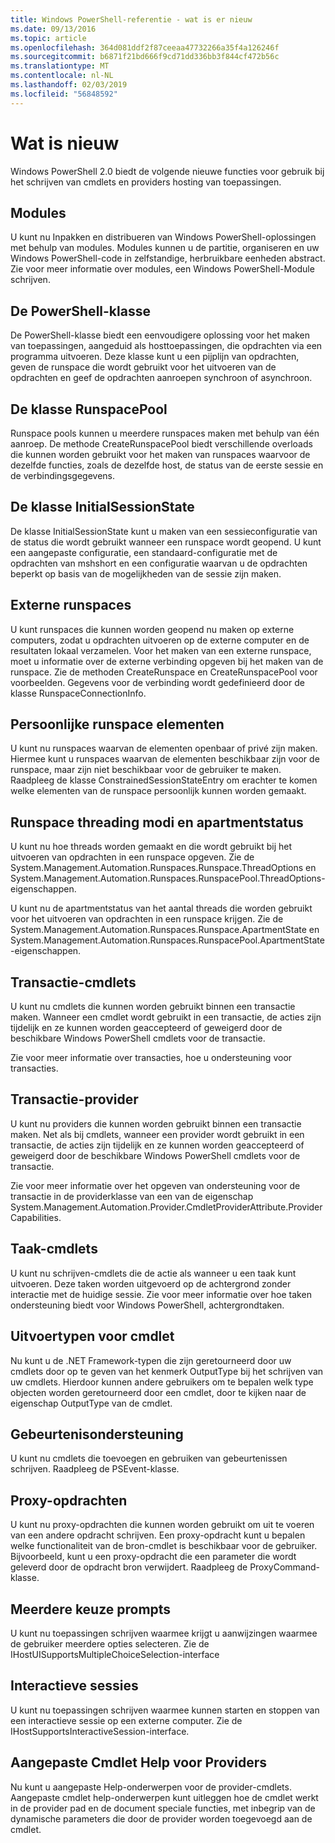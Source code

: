 ```yaml
---
title: Windows PowerShell-referentie - wat is er nieuw
ms.date: 09/13/2016
ms.topic: article
ms.openlocfilehash: 364d081ddf2f87ceeaa47732266a35f4a126246f
ms.sourcegitcommit: b6871f21bd666f9cd71dd336bb3f844cf472b56c
ms.translationtype: MT
ms.contentlocale: nl-NL
ms.lasthandoff: 02/03/2019
ms.locfileid: "56848592"
---
```

# <a name="whats-new"></a>Wat is nieuw

Windows PowerShell 2.0 biedt de volgende nieuwe functies voor gebruik bij het schrijven van cmdlets en providers hosting van toepassingen.

## <a name="modules"></a>Modules

U kunt nu Inpakken en distribueren van Windows PowerShell-oplossingen met behulp van modules. Modules kunnen u de partitie, organiseren en uw Windows PowerShell-code in zelfstandige, herbruikbare eenheden abstract. Zie voor meer informatie over modules, een Windows PowerShell-Module schrijven.

## <a name="the-powershell-class"></a>De PowerShell-klasse

De PowerShell-klasse biedt een eenvoudigere oplossing voor het maken van toepassingen, aangeduid als hosttoepassingen, die opdrachten via een programma uitvoeren. Deze klasse kunt u een pijplijn van opdrachten, geven de runspace die wordt gebruikt voor het uitvoeren van de opdrachten en geef de opdrachten aanroepen synchroon of asynchroon.

## <a name="the-runspacepool-class"></a>De klasse RunspacePool

Runspace pools kunnen u meerdere runspaces maken met behulp van één aanroep. De methode CreateRunspacePool biedt verschillende overloads die kunnen worden gebruikt voor het maken van runspaces waarvoor de dezelfde functies, zoals de dezelfde host, de status van de eerste sessie en de verbindingsgegevens.

## <a name="the-initialsessionstate-class"></a>De klasse InitialSessionState

De klasse InitialSessionState kunt u maken van een sessieconfiguratie van de status die wordt gebruikt wanneer een runspace wordt geopend. U kunt een aangepaste configuratie, een standaard-configuratie met de opdrachten van mshshort en een configuratie waarvan u de opdrachten beperkt op basis van de mogelijkheden van de sessie zijn maken.

## <a name="remote-runspaces"></a>Externe runspaces

U kunt runspaces die kunnen worden geopend nu maken op externe computers, zodat u opdrachten uitvoeren op de externe computer en de resultaten lokaal verzamelen. Voor het maken van een externe runspace, moet u informatie over de externe verbinding opgeven bij het maken van de runspace. Zie de methoden CreateRunspace en CreateRunspacePool voor voorbeelden. Gegevens voor de verbinding wordt gedefinieerd door de klasse RunspaceConnectionInfo.

## <a name="private-runspace-elements"></a>Persoonlijke runspace elementen

U kunt nu runspaces waarvan de elementen openbaar of privé zijn maken. Hiermee kunt u runspaces waarvan de elementen beschikbaar zijn voor de runspace, maar zijn niet beschikbaar voor de gebruiker te maken. Raadpleeg de klasse ConstrainedSessionStateEntry om erachter te komen welke elementen van de runspace persoonlijk kunnen worden gemaakt.

## <a name="runspace-threading-modes-and-apartment-state"></a>Runspace threading modi en apartmentstatus

U kunt nu hoe threads worden gemaakt en die wordt gebruikt bij het uitvoeren van opdrachten in een runspace opgeven. Zie de System.Management.Automation.Runspaces.Runspace.ThreadOptions en System.Management.Automation.Runspaces.RunspacePool.ThreadOptions-eigenschappen.

U kunt nu de apartmentstatus van het aantal threads die worden gebruikt voor het uitvoeren van opdrachten in een runspace krijgen. Zie de System.Management.Automation.Runspaces.Runspace.ApartmentState en System.Management.Automation.Runspaces.RunspacePool.ApartmentState-eigenschappen.

## <a name="transaction-cmdlets"></a>Transactie-cmdlets

U kunt nu cmdlets die kunnen worden gebruikt binnen een transactie maken. Wanneer een cmdlet wordt gebruikt in een transactie, de acties zijn tijdelijk en ze kunnen worden geaccepteerd of geweigerd door de beschikbare Windows PowerShell cmdlets voor de transactie.

Zie voor meer informatie over transacties, hoe u ondersteuning voor transacties.

## <a name="transaction-provider"></a>Transactie-provider

U kunt nu providers die kunnen worden gebruikt binnen een transactie maken. Net als bij cmdlets, wanneer een provider wordt gebruikt in een transactie, de acties zijn tijdelijk en ze kunnen worden geaccepteerd of geweigerd door de beschikbare Windows PowerShell cmdlets voor de transactie.

Zie voor meer informatie over het opgeven van ondersteuning voor de transactie in de providerklasse van een van de eigenschap System.Management.Automation.Provider.CmdletProviderAttribute.ProviderCapabilities.

## <a name="job-cmdlets"></a>Taak-cmdlets

U kunt nu schrijven-cmdlets die de actie als wanneer u een taak kunt uitvoeren. Deze taken worden uitgevoerd op de achtergrond zonder interactie met de huidige sessie. Zie voor meer informatie over hoe taken ondersteuning biedt voor Windows PowerShell, achtergrondtaken.

## <a name="cmdlet-output-types"></a>Uitvoertypen voor cmdlet

Nu kunt u de .NET Framework-typen die zijn geretourneerd door uw cmdlets door op te geven van het kenmerk OutputType bij het schrijven van uw cmdlets. Hierdoor kunnen andere gebruikers om te bepalen welk type objecten worden geretourneerd door een cmdlet, door te kijken naar de eigenschap OutputType van de cmdlet.

## <a name="event-support"></a>Gebeurtenisondersteuning

U kunt nu cmdlets die toevoegen en gebruiken van gebeurtenissen schrijven. Raadpleeg de PSEvent-klasse.

## <a name="proxy-commands"></a>Proxy-opdrachten

U kunt nu proxy-opdrachten die kunnen worden gebruikt om uit te voeren van een andere opdracht schrijven. Een proxy-opdracht kunt u bepalen welke functionaliteit van de bron-cmdlet is beschikbaar voor de gebruiker. Bijvoorbeeld, kunt u een proxy-opdracht die een parameter die wordt geleverd door de opdracht bron verwijdert. Raadpleeg de ProxyCommand-klasse.

## <a name="multiple-choice-prompts"></a>Meerdere keuze prompts

U kunt nu toepassingen schrijven waarmee krijgt u aanwijzingen waarmee de gebruiker meerdere opties selecteren. Zie de IHostUISupportsMultipleChoiceSelection-interface

## <a name="interactive-sessions"></a>Interactieve sessies

U kunt nu toepassingen schrijven waarmee kunnen starten en stoppen van een interactieve sessie op een externe computer.
Zie de IHostSupportsInteractiveSession-interface.

## <a name="custom-cmdlet-help-for-providers"></a>Aangepaste Cmdlet Help voor Providers

Nu kunt u aangepaste Help-onderwerpen voor de provider-cmdlets. Aangepaste cmdlet help-onderwerpen kunt uitleggen hoe de cmdlet werkt in de provider pad en de document speciale functies, met inbegrip van de dynamische parameters die door de provider worden toegevoegd aan de cmdlet.
